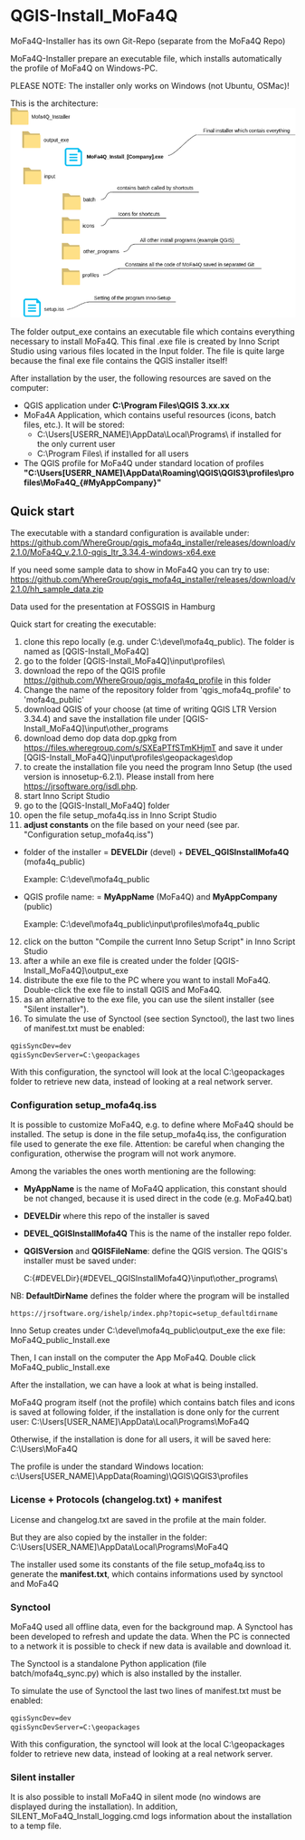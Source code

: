 # QGIS-Install_MoFa4Q
MoFa4Q-Installer has its own Git-Repo (separate from the MoFa4Q Repo) 

MoFa4Q-Installer prepare an executable file, which installs automatically the profile of MoFa4Q on Windows-PC.

PLEASE NOTE: The installer only works on Windows (not Ubuntu, OSMac)!

This is the architecture:
![alt diagram](docs/diagram.png)

The folder output_exe contains an executable file which contains everything necessary to install MoFa4Q.
This final .exe file is created by Inno Script Studio using various files located in the Input folder. The file is quite large because the final exe file contains the QGIS installer itself!

After installation by the user, the following resources are saved on the computer:
- QGIS application under **C:\Program Files\QGIS 3.xx.xx**
- MoFa4A Application, which contains useful resources (icons, batch files, etc.).
It will be stored:
  - C:\Users\[USERR_NAME]\AppData\Local\Programs\ if installed for the only current user
  - C:\Program Files\ if installed for all users
- The QGIS profile for MoFa4Q under standard location of profiles **"C:\Users\[USERR_NAME]\AppData\Roaming\QGIS\QGIS3\profiles\profiles\MoFa4Q_{#MyAppCompany}"**


## Quick start
The executable with a standard configuration is available under: https://github.com/WhereGroup/qgis_mofa4q_installer/releases/download/v2.1.0/MoFa4Q_v.2.1.0-qgis_ltr_3.34.4-windows-x64.exe

If you need some sample data to show in MoFa4Q you can try to use:
https://github.com/WhereGroup/qgis_mofa4q_installer/releases/download/v2.1.0/hh_sample_data.zip 

Data used for the presentation at FOSSGIS in Hamburg 

Quick start for creating the executable:
1. clone this repo locally (e.g. under C:\devel\mofa4q_public). 
The folder is named as [QGIS-Install_MoFa4Q]
2. go to the folder [QGIS-Install_MoFa4Q]\input\profiles\ 
3. download the repo of the QGIS profile https://github.com/WhereGroup/qgis_mofa4q_profile in this folder
4. Change the name of the repository folder from 'qgis_mofa4q_profile' to 'mofa4q_public'
5. download QGIS of your choose (at time of writing QGIS LTR Version 3.34.4) 
and save the installation file under [QGIS-Install_MoFa4Q]\input\other_programs 
6. download demo dop data dop.gpkg from https://files.wheregroup.com/s/SXEaPTfSTmKHjmT
and save it under [QGIS-Install_MoFa4Q]\input\profiles\geopackages\dop 
7. to create the installation file you need the program Inno Setup (the used version is innosetup-6.2.1).
Please install from here https://jrsoftware.org/isdl.php. 
8. start Inno Script Studio
9. go to the [QGIS-Install_MoFa4Q] folder 
10. open the file setup_mofa4q.iss in Inno Script Studio 
11. **adjust constants** on the file based on your need (see par. "Configuration setup_mofa4q.iss")

- folder of the installer = **DEVELDir** (devel) + **DEVEL_QGISInstallMofa4Q** (mofa4q_public)

  Example: C:\devel\mofa4q_public

- QGIS profile name: = **MyAppName** (MoFa4Q) and **MyAppCompany** (public) 

  Example: C:\devel\mofa4q_public\input\profiles\mofa4q_public

12. click on the button "Compile the current Inno Setup Script" in Inno Script Studio 
13. after a while an exe file is created under the folder [QGIS-Install_MoFa4Q]\output_exe 
14. distribute the exe file to the PC where you want to install MoFa4Q. Double-click the exe file to install QGIS and MoFa4Q.  
15. as an alternative to the exe file, you can use the silent installer (see "Silent installer").
16. To simulate the use of Synctool (see section Synctool), the last two lines of manifest.txt must be enabled:
```
qgisSyncDev=dev
qgisSyncDevServer=C:\geopackages
```
With this configuration, the synctool will look at the local C:\geopackages folder to retrieve new data, instead of looking at a real network server. 


### Configuration setup_mofa4q.iss
It is possible to customize MoFa4Q, e.g. to define where MoFa4Q should be installed. 
The setup is done in the file setup_mofa4q.iss, the configuration file used to generate the exe file. Attention: be careful when changing the configuration, otherwise the program will not work anymore.

Among the variables the ones worth mentioning are the following:
- **MyAppName** is the name of MoFa4Q application, this constant should be not changed, 
because it is used direct in the code (e.g. MoFa4Q.bat)

- **DEVELDir**  where this repo of the installer is saved

- **DEVEL_QGISInstallMofa4Q**  This is the name of the installer repo folder.

- **QGISVersion** and **QGISFileName**: define the QGIS version.  The QGIS's installer must be saved under: 

  C:\{#DEVELDir}\{#DEVEL_QGISInstallMofa4Q}\input\other_programs\


NB: **DefaultDirName** defines the folder where the program will be installed

    https://jrsoftware.org/ishelp/index.php?topic=setup_defaultdirname


Inno Setup creates under C:\devel\mofa4q_public\output_exe the exe file: 
MoFa4Q_public_Install.exe

Then, I can install on the computer the App MoFa4Q. Double click MoFa4Q_public_Install.exe

After the installation, we can have a look at what is being installed.

MoFa4Q program itself (not the profile) which contains batch files and icons is saved at following folder, if the installation is done only for the current user:
C:\Users\[USER_NAME]\AppData\Local\Programs\MoFa4Q

Otherwise, if the installation is done for all users, it will be saved here:
C:\Users\MoFa4Q

The profile is under the standard Windows location:
c:\Users\[USER_NAME]\AppData(Roaming)\QGIS\QGIS3\profiles

### License + Protocols (changelog.txt)  + manifest 
License and changelog.txt are saved in the profile at the main folder. 

But they are also copied by the installer in the folder: 
C:\Users\[USER_NAME]\AppData\Local\Programs\MoFa4Q

The installer used some its constants of the file setup_mofa4q.iss to generate the **manifest.txt**, which contains informations used by synctool and MoFa4Q

### Synctool
MoFa4Q used all offline data, even for the background map. A Synctool has been developed to refresh and update the data. When the PC is connected to a network it is possible to check if new data is available and download it. 


The Synctool is a standalone Python application (file batch/mofa4q_sync.py) which is also installed by the installer.

To simulate the use of Synctool the last two lines of manifest.txt must be enabled:
```
qgisSyncDev=dev
qgisSyncDevServer=C:\geopackages
```
With this configuration, the synctool will look at the local C:\geopackages folder to retrieve new data, instead of looking at a real network server.

### Silent installer
It is also possible to install MoFa4Q in silent mode (no windows are displayed during the installation).
In addition, SILENT_MoFa4Q_Install_logging.cmd logs information about the installation to a temp file.
